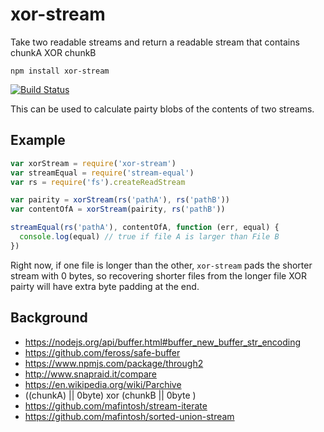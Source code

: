 # xor-stream

Take two readable streams and return a readable stream that contains chunkA XOR chunkB

```
npm install xor-stream
```

[![Build Status](https://travis-ci.org/bcomnes/xor-stream.svg?branch=master)](https://travis-ci.org/bcomnes/xor-stream)

This can be used to calculate pairty blobs of the contents of two streams.

##  Example

``` js
var xorStream = require('xor-stream')
var streamEqual = require('stream-equal')
var rs = require('fs').createReadStream

var pairity = xorStream(rs('pathA'), rs('pathB'))
var contentOfA = xorStream(pairity, rs('pathB'))

streamEqual(rs('pathA'), contentOfA, function (err, equal) {
  console.log(equal) // true if file A is larger than File B
})
```

Right now, if one file is longer than the other, `xor-stream` pads the shorter stream with 0 bytes, so recovering shorter files from the longer file XOR pairty will have extra byte padding at the end.

## Background

- https://nodejs.org/api/buffer.html#buffer_new_buffer_str_encoding
- https://github.com/feross/safe-buffer
- https://www.npmjs.com/package/through2
- http://www.snapraid.it/compare
- https://en.wikipedia.org/wiki/Parchive
- ((chunkA) || 0byte) xor (chunkB || 0byte )
- https://github.com/mafintosh/stream-iterate
- https://github.com/mafintosh/sorted-union-stream
